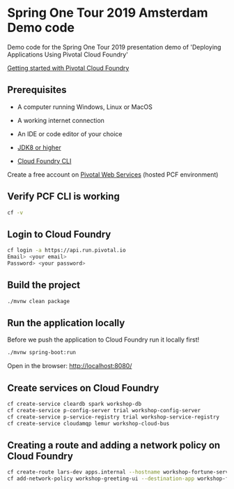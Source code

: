 # Spring One Tour 2019 Amsterdam Demo code

Demo code for the Spring One Tour 2019 presentation demo of 'Deploying Applications Using Pivotal Cloud Foundry'

[Getting started with Pivotal Cloud Foundry](https://pivotal.io/platform/pcf-tutorials/getting-started-with-pivotal-cloud-foundry)

## Prerequisites 

* A computer running Windows, Linux or MacOS
* A working internet connection
* An IDE or code editor of your choice

* [JDK8 or higher](https://www.oracle.com/technetwork/java/javase/downloads/index.html)
* [Cloud Foundry CLI](https://docs.run.pivotal.io/cf-cli/install-go-cli.html)

Create a free account on [Pivotal Web Services](https://run.pivotal.io/) (hosted PCF environment)

## Verify PCF CLI is working

```bash
cf -v
```

## Login to Cloud Foundry

```bash
cf login -a https://api.run.pivotal.io
Email> <your email>
Password> <your password>
```

## Build the project

```bash
./mvnw clean package
```

## Run the application locally

Before we push the application to Cloud Foundry run it locally first!

```bash
./mvnw spring-boot:run
```

Open in the browser: [http://localhost:8080/](http://localhost:8080/)

## Create services on Cloud Foundry

```bash
cf create-service cleardb spark workshop-db
cf create-service p-config-server trial workshop-config-server
cf create-service p-service-registry trial workshop-service-registry
cf create-service cloudamqp lemur workshop-cloud-bus
```

## Creating a route and adding a network policy on Cloud Foundry

```bash
cf create-route lars-dev apps.internal --hostname workshop-fortune-service
cf add-network-policy workshop-greeting-ui --destination-app workshop-fortune-service --protocol tcp --port 8080
```